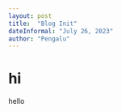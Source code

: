 ```yaml
---
layout: post
title:  "Blog Init"
dateInformal: "July 26, 2023"
author: "Pengalu"
---
```


# hi

hello